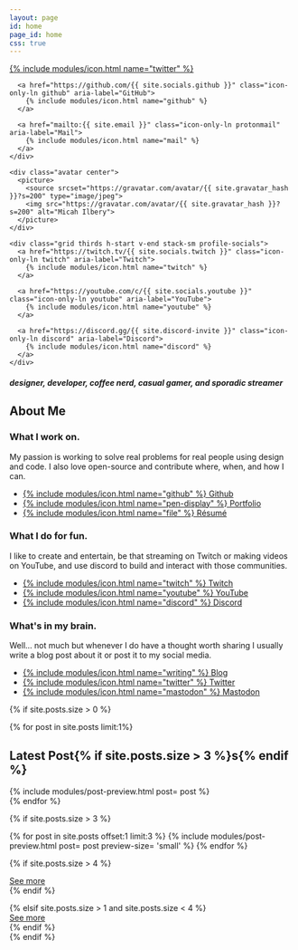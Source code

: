```yaml
---
layout: page
id: home
page_id: home
css: true
---
```


<section class="grid">
  <div class="grid center thirds">
    <div class="grid thirds end stack-sm profile-socials">
      <a href="https://twitter.com/{{ site.socials.twitter }}" class="icon-only-ln twitter" aria-label="Twitter">
        {% include modules/icon.html name="twitter"  %}
      </a>

      <a href="https://github.com/{{ site.socials.github }}" class="icon-only-ln github" aria-label="GitHub">
        {% include modules/icon.html name="github" %}
      </a>

      <a href="mailto:{{ site.email }}" class="icon-only-ln protonmail" aria-label="Mail">
        {% include modules/icon.html name="mail" %}
      </a>
    </div>

    <div class="avatar center">
      <picture>
        <source srcset="https://gravatar.com/avatar/{{ site.gravatar_hash }}?s=200" type="image/jpeg">
        <img src="https://gravatar.com/avatar/{{ site.gravatar_hash }}?s=200" alt="Micah Ilbery">
      </picture>
    </div>

    <div class="grid thirds h-start v-end stack-sm profile-socials">
      <a href="https://twitch.tv/{{ site.socials.twitch }}" class="icon-only-ln twitch" aria-label="Twitch">
        {% include modules/icon.html name="twitch" %}
      </a>

      <a href="https://youtube.com/c/{{ site.socials.youtube }}" class="icon-only-ln youtube" aria-label="YouTube">
        {% include modules/icon.html name="youtube" %}
      </a>

      <a href="https://discord.gg/{{ site.discord-invite }}" class="icon-only-ln discord" aria-label="Discord">
        {% include modules/icon.html name="discord" %}
      </a>
    </div>
  </div>
  <div class="center text-center">
    <h5>designer, developer, coffee nerd, casual gamer, and sporadic streamer</h5>
  </div>
</section>

<section class="grid">
  <div>
    <h1 class="accent-lined">About Me</h1>
  </div>
  <div class="grid center thirds stack-lg">
    <div class="grid gapless panel">
      <h3>What I work on.</h3>
      <p>My passion is working to solve real problems for real people using design and code. I also love open-source and contribute where, when, and how I can.</p>
      <ul class="ln-list v-end">
        <li>
          <a href="https://github.com/{{ site.socials.github }}" class="icon-ln github">
            {% include modules/icon.html name="github" %}
            Github
          </a>
        </li>
        <li>
          <a href="/portfolio/" class="icon-ln alt-ln purple">
            {% include modules/icon.html name="pen-display" %}
            Portfolio
          </a>
        </li>
        <li>
          <a href="/resume/" class="icon-ln alt-ln blue">
            {% include modules/icon.html name="file" %}
            Résumé
          </a>
        </li>
      </ul>
    </div>
    <div class="grid gapless panel">
      <h3>What I do for fun.</h3>
      <p>I like to create and entertain, be that streaming on Twitch or making videos on YouTube, and use discord to build and interact with those communities.</p>
      <ul class="ln-list v-end">
        <li>
          <a href="https://twitch.tv/{{ site.socials.twitch }}" class="icon-ln twitch">
            {% include modules/icon.html name="twitch" %}
            Twitch
          </a>
        </li>
        <li>
          <a href="https://youtube.com/c/{{ site.socials.youtube }}" class="icon-ln youtube">
            {% include modules/icon.html name="youtube" %}
            YouTube
          </a>
        </li>
        <li>
          <a href="https://discord.gg/{{ site.discord-invite }}" class="icon-ln discord">
            {% include modules/icon.html name="discord" %}
            Discord
          </a>
        </li>
      </ul>
    </div>
    <div class="grid gapless panel">
      <h3>What's in my brain.</h3>
      <p>Well… not much but whenever I do have a thought worth sharing I usually write a blog post about it or post it to my social media.</p>
      <ul class="ln-list v-end">
        <li>
          <a href="/blog/" class="icon-ln rss">
            {% include modules/icon.html name="writing" %}
            Blog
          </a>
        </li>
        <li>
          <a href="https://twitter.com/{{ site.socials.twitter }}" class="icon-ln twitter">
            {% include modules/icon.html name="twitter" %}
            Twitter
          </a>
        </li>
        <li>
          <a href="https://{{ site.socials.mastodon.instance }}/@{{ site.socials.mastodon.username }}}" class="icon-ln mastodon">
            {% include modules/icon.html name="mastodon" %}
            Mastodon
          </a>
        </li>
      </ul>
    </div>
  </div>
</section>

{% if site.posts.size > 0 %}
<section class="grid">
  {% for post in site.posts limit:1%}
  <div>
    <h2 class="accent-lined">Latest Post{% if site.posts.size > 3 %}s{% endif %}</h2>
    {% include modules/post-preview.html post= post %}
  </div>
  {% endfor %}

  {% if site.posts.size > 3 %}
  <div class="grid thirds stack-md sm-preview">
  {% for post in site.posts offset:1 limit:3 %}
    {% include modules/post-preview.html post= post preview-size= 'small' %}
  {% endfor %}

  {% if site.posts.size > 4 %}
    <div class="grid span-3">
      <div class="grid end stretch-sm">
        <a href="/blog/" class="btn tertiary">
          See more
        </a>
      </div>
    </div>
  {% endif %}
  </div>
  {% elsif site.posts.size > 1 and site.posts.size < 4 %}
  <div class="grid">
    <div class="grid end stretch-sm">
      <a href="/blog/" class="btn tertiary">
        See more
      </a>
    </div>
  </div>
  {% endif %}
</section>
{% endif %}
